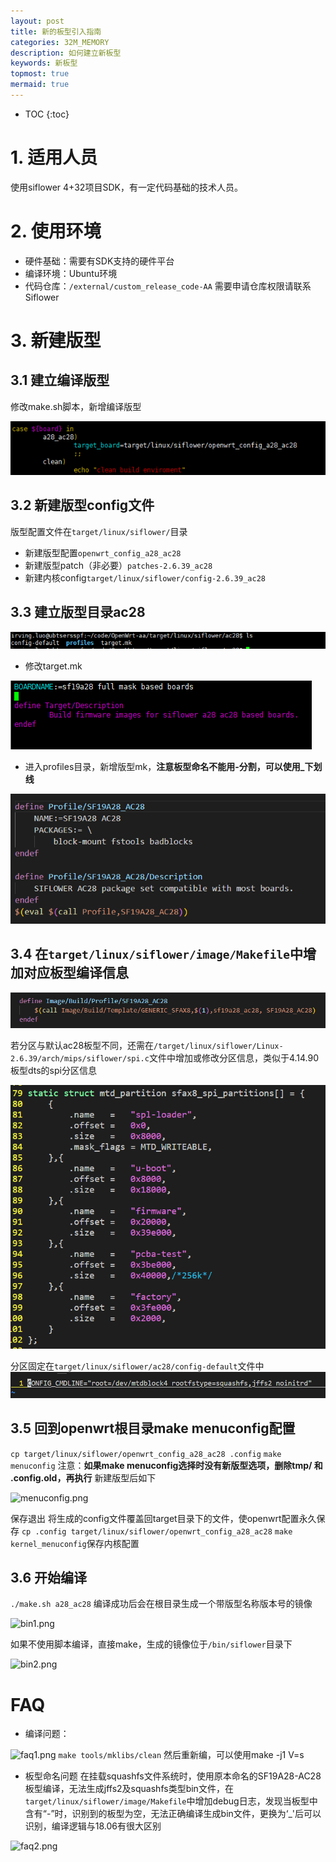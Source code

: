 ```yaml
---
layout: post
title: 新的板型引入指南
categories: 32M_MEMORY
description: 如何建立新板型
keywords: 新板型
topmost: true
mermaid: true
---
```


* TOC
{:toc}


# 1. 适用人员

使用siflower 4+32项目SDK，有一定代码基础的技术人员。

# 2. 使用环境

- 硬件基础：需要有SDK支持的硬件平台
- 编译环境：Ubuntu环境
- 代码仓库：`/external/custom_release_code-AA`
需要申请仓库权限请联系Siflower

# 3. 新建版型

## 3.1 建立编译版型

修改make.sh脚本，新增编译版型

  ![make_sh.png](/assets/images/4+32/make_sh.png)


## 3.2 新建版型config文件

版型配置文件在```target/linux/siflower/```目录
- 新建版型配置```openwrt_config_a28_ac28```
- 新建版型patch（非必要）```patches-2.6.39_ac28```
- 新建内核config`target/linux/siflower/config-2.6.39_ac28`

## 3.3 建立版型目录ac28

![ac28.png](/assets/images/4+32/ac28.png)

- 修改target.mk

![target_mk.png](/assets/images/4+32/target_mk.png)

- 进入profiles目录，新增版型mk，**注意板型命名不能用-分割，可以使用_下划线**

![board_mk.png](/assets/images/4+32/board_mk.png)

## 3.4 在`target/linux/siflower/image/Makefile`中增加对应板型编译信息

![image_makefile.png](/assets/images/4+32/image_makefile.png)

若分区与默认ac28板型不同，还需在`/target/linux/siflower/Linux-2.6.39/arch/mips/siflower/spi.c`文件中增加或修改分区信息，类似于4.14.90板型dts的spi分区信息

![spi.png](/assets/images/4+32/spi.png)

分区固定在`target/linux/siflower/ac28/config-default`文件中
![mtd.png](/assets/images/4+32/mtd.png)

## 3.5 回到openwrt根目录make menuconfig配置

```cp target/linux/siflower/openwrt_config_a28_ac28 .config```
```make menuconfig```
注意：**如果make menuconfig选择时没有新版型选项，删除tmp/ 和 .config.old，再执行**
新建版型后如下

![menuconfig.png](/assets/images/4+32/menuconfig.png)

保存退出
将生成的config文件覆盖回target目录下的文件，使openwrt配置永久保存
`cp .config target/linux/siflower/openwrt_config_a28_ac28`
`make kernel_menuconfig`保存内核配置


## 3.6 开始编译
```./make.sh a28_ac28```
编译成功后会在根目录生成一个带版型名称版本号的镜像

![bin1.png](/assets/images/4+32/bin1.png)

如果不使用脚本编译，直接make，生成的镜像位于`/bin/siflower`目录下

![bin2.png](/assets/images/4+32/bin2.png)


# FAQ

- 编译问题：

![faq1.png](/assets/images/4+32/faq1.png)
```make tools/mklibs/clean```
然后重新编，可以使用make -j1 V=s

- 板型命名问题
在挂载squashfs文件系统时，使用原本命名的SF19A28-AC28板型编译，无法生成jffs2及squashfs类型bin文件，在`target/linux/siflower/image/Makefile`中增加debug日志，发现当板型中含有“-”时，识别到的板型为空，无法正确编译生成bin文件，更换为‘_'后可以识别，编译逻辑与18.06有很大区别

![faq2.png](/assets/images/4+32/faq2.png)

